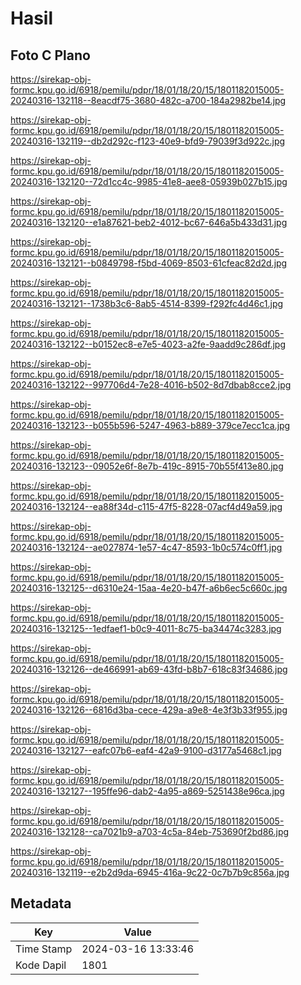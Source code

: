 # Hasil

## Foto C Plano

https://sirekap-obj-formc.kpu.go.id/6918/pemilu/pdpr/18/01/18/20/15/1801182015005-20240316-132118--8eacdf75-3680-482c-a700-184a2982be14.jpg

https://sirekap-obj-formc.kpu.go.id/6918/pemilu/pdpr/18/01/18/20/15/1801182015005-20240316-132119--db2d292c-f123-40e9-bfd9-79039f3d922c.jpg

https://sirekap-obj-formc.kpu.go.id/6918/pemilu/pdpr/18/01/18/20/15/1801182015005-20240316-132120--72d1cc4c-9985-41e8-aee8-05939b027b15.jpg

https://sirekap-obj-formc.kpu.go.id/6918/pemilu/pdpr/18/01/18/20/15/1801182015005-20240316-132120--e1a87621-beb2-4012-bc67-646a5b433d31.jpg

https://sirekap-obj-formc.kpu.go.id/6918/pemilu/pdpr/18/01/18/20/15/1801182015005-20240316-132121--b0849798-f5bd-4069-8503-61cfeac82d2d.jpg

https://sirekap-obj-formc.kpu.go.id/6918/pemilu/pdpr/18/01/18/20/15/1801182015005-20240316-132121--1738b3c6-8ab5-4514-8399-f292fc4d46c1.jpg

https://sirekap-obj-formc.kpu.go.id/6918/pemilu/pdpr/18/01/18/20/15/1801182015005-20240316-132122--b0152ec8-e7e5-4023-a2fe-9aadd9c286df.jpg

https://sirekap-obj-formc.kpu.go.id/6918/pemilu/pdpr/18/01/18/20/15/1801182015005-20240316-132122--997706d4-7e28-4016-b502-8d7dbab8cce2.jpg

https://sirekap-obj-formc.kpu.go.id/6918/pemilu/pdpr/18/01/18/20/15/1801182015005-20240316-132123--b055b596-5247-4963-b889-379ce7ecc1ca.jpg

https://sirekap-obj-formc.kpu.go.id/6918/pemilu/pdpr/18/01/18/20/15/1801182015005-20240316-132123--09052e6f-8e7b-419c-8915-70b55f413e80.jpg

https://sirekap-obj-formc.kpu.go.id/6918/pemilu/pdpr/18/01/18/20/15/1801182015005-20240316-132124--ea88f34d-c115-47f5-8228-07acf4d49a59.jpg

https://sirekap-obj-formc.kpu.go.id/6918/pemilu/pdpr/18/01/18/20/15/1801182015005-20240316-132124--ae027874-1e57-4c47-8593-1b0c574c0ff1.jpg

https://sirekap-obj-formc.kpu.go.id/6918/pemilu/pdpr/18/01/18/20/15/1801182015005-20240316-132125--d6310e24-15aa-4e20-b47f-a6b6ec5c660c.jpg

https://sirekap-obj-formc.kpu.go.id/6918/pemilu/pdpr/18/01/18/20/15/1801182015005-20240316-132125--1edfaef1-b0c9-4011-8c75-ba34474c3283.jpg

https://sirekap-obj-formc.kpu.go.id/6918/pemilu/pdpr/18/01/18/20/15/1801182015005-20240316-132126--de466991-ab69-43fd-b8b7-618c83f34686.jpg

https://sirekap-obj-formc.kpu.go.id/6918/pemilu/pdpr/18/01/18/20/15/1801182015005-20240316-132126--6816d3ba-cece-429a-a9e8-4e3f3b33f955.jpg

https://sirekap-obj-formc.kpu.go.id/6918/pemilu/pdpr/18/01/18/20/15/1801182015005-20240316-132127--eafc07b6-eaf4-42a9-9100-d3177a5468c1.jpg

https://sirekap-obj-formc.kpu.go.id/6918/pemilu/pdpr/18/01/18/20/15/1801182015005-20240316-132127--195ffe96-dab2-4a95-a869-5251438e96ca.jpg

https://sirekap-obj-formc.kpu.go.id/6918/pemilu/pdpr/18/01/18/20/15/1801182015005-20240316-132128--ca7021b9-a703-4c5a-84eb-753690f2bd86.jpg

https://sirekap-obj-formc.kpu.go.id/6918/pemilu/pdpr/18/01/18/20/15/1801182015005-20240316-132119--e2b2d9da-6945-416a-9c22-0c7b7b9c856a.jpg


## Metadata

| Key        | Value               |
| ---------- | ------------------- |
| Time Stamp | 2024-03-16 13:33:46 |
| Kode Dapil | 1801                |



